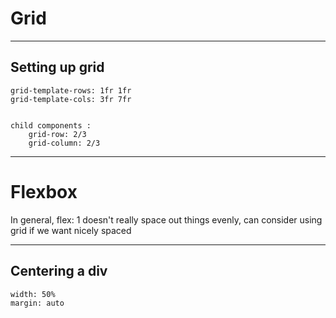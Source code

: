 # Grid

---

## Setting up grid

```
grid-template-rows: 1fr 1fr
grid-template-cols: 3fr 7fr


child components :
    grid-row: 2/3
    grid-column: 2/3

```

---

# Flexbox

In general, flex: 1 doesn't really space out things evenly,
can consider using grid if we want nicely spaced

---

## Centering a div

```
width: 50%
margin: auto
```
